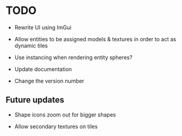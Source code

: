 # TODO

- Rewrite UI using ImGui

- Allow entities to be assigned models & textures in order to act as dynamic tiles

- Use instancing when rendering entity spheres?

- Update documentation

- Change the version number

## Future updates

- Shape icons zoom out for bigger shapes

- Allow secondary textures on tiles
